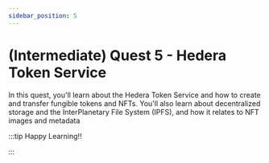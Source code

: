 ```yaml
---
sidebar_position: 5
---
```


# (Intermediate) Quest 5 - Hedera Token Service

In this quest, you'll learn about the Hedera Token Service and how to create and transfer fungible tokens and NFTs. You'll also learn about decentralized storage and the InterPlanetary File System (IPFS), and how it relates to NFT images and metadata

:::tip Happy Learning!!

<QuestButton text="Go To Quest" link="https://app.stackup.dev/quest_page/intermediate-quest-5---hedera-token-service" />

:::
